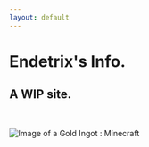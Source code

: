 ```yaml
---
layout: default
---
```


# Endetrix's Info.

## A WIP site.

<br>

![Image of a Gold Ingot : Minecraft](https://gamepedia.cursecdn.com/minecraft_gamepedia/5/57/Gold_Ingot_JE3_BE2.png?version=ed4fc54f07f0aefe6f46083026221705)

<br>




